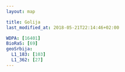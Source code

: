 ```yaml
---
layout: map

title: Golija
last_modified_at: 2018-05-21T22:14:46+02:00

WDPA: [16401]
BioRaS: [69]
geoSrbija:
  L1_183: [103]
  L1_362: [27]
---
```


